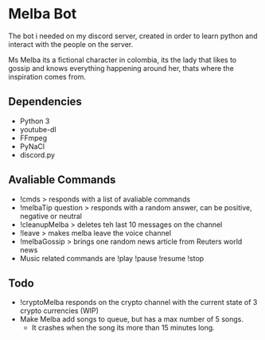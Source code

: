 # Melba Bot
The bot i needed on my discord server,
created in order to learn python and interact with the people on the server.

Ms Melba its a fictional character in colombia, its the lady that likes to gossip and 
knows everything happening around her, thats where the inspiration comes from.

## Dependencies
- Python 3
- youtube-dl
- FFmpeg
- PyNaCl
- discord.py

## Avaliable Commands
- !cmds > responds with a list of avaliable commands
- !melbaTip question > responds with a random answer, can be positive, negative or neutral
- !cleanupMelba > deletes teh last 10 messages on the channel
- !leave > makes melba leave the voice channel
- !melbaGossip > brings one random news article from Reuters world news
- Music related commands are !play !pause !resume !stop

## Todo
- !cryptoMelba responds on the crypto channel with the current state of 3 crypto currencies (WIP)
- Make Melba add songs to queue, but has a max number of 5 songs.
    - It crashes when the song its more than 15 minutes long.
